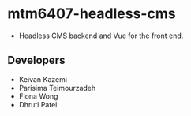 # mtm6407-headless-cms

- Headless CMS backend and Vue for the front end.

## Developers

- Keivan Kazemi
- Parisima Teimourzadeh
- Fiona Wong
- Dhruti Patel
